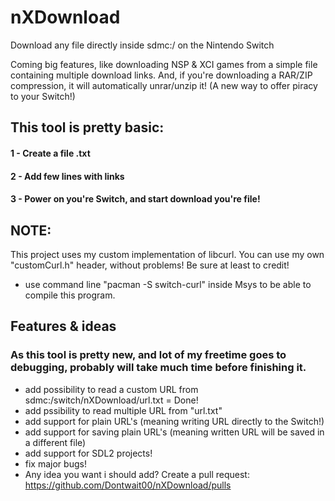 # nXDownload
Download any file directly inside sdmc:/ on the Nintendo Switch

Coming big features, like downloading NSP & XCI games from a simple file containing multiple download links. And, if you're downloading a RAR/ZIP compression, it will automatically unrar/unzip it! (A new way to offer piracy to your Switch!)

## This tool is pretty basic:
#### 1 - Create a file .txt
#### 2 - Add few lines with links
#### 3 - Power on you're Switch, and start download you're file!

## NOTE:
This project uses my custom implementation of libcurl. You can use my own "customCurl.h" header, without problems! Be sure at least to credit!

- use command line "pacman -S switch-curl" inside Msys to be able to compile this program.

## Features & ideas
### As this tool is pretty new, and lot of my freetime goes to debugging, probably will take much time before finishing it.
- add possibility to read a custom URL from sdmc:/switch/nXDownload/url.txt = Done!
- add pssibility to read multiple URL from "url.txt"
- add support for plain URL's (meaning writing URL directly to the Switch!)
- add support for saving plain URL's (meaning written URL will be saved in a different file)
- add support for SDL2 projects!
- fix major bugs!
- Any idea you want i should add? Create a pull request: https://github.com/Dontwait00/nXDownload/pulls
